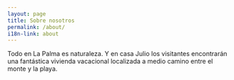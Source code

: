 ```yaml
---
layout: page
title: Sobre nosotros
permalink: /about/
i18n-link: about
---
```


Todo en La Palma es naturaleza. Y en casa Julio los visitantes encontrarán una fantástica vivienda vacacional localizada a medio camino entre el monte y la playa.
